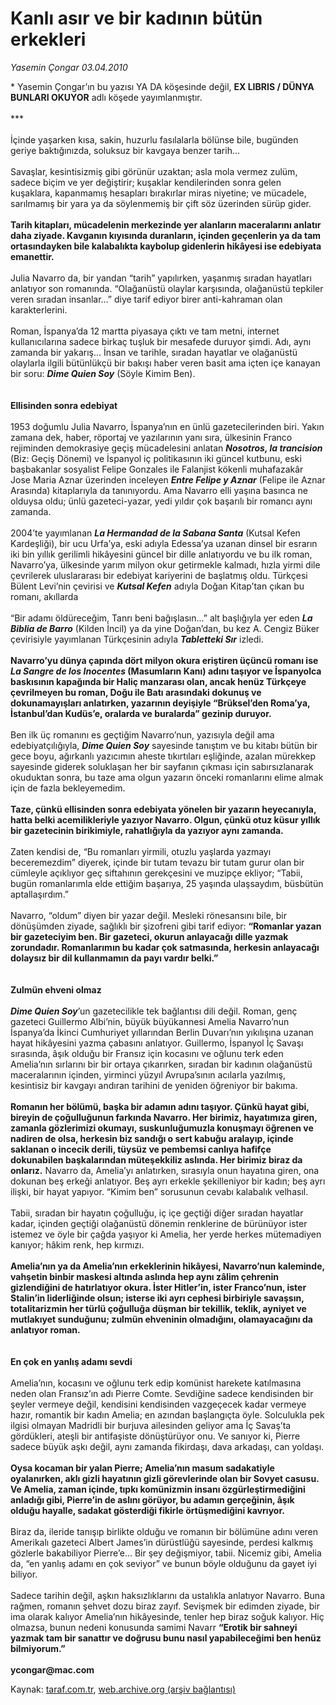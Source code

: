 # Kanlı asır ve bir kadının bütün erkekleri

*Yasemin Çongar 03.04.2010*

<div class="yazi">* Yasemin Çongar’ın bu yazısı YA DA köşesinde değil, <b>EX LIBRIS / DÜNYA BUNLARI OKUYOR</b> adlı köşede yayımlanmıştır.   <br/><br/>*** <br/><br/>İçinde yaşarken kısa, sakin, huzurlu fasılalarla bölünse bile, bugünden geriye baktığınızda, soluksuz bir kavgaya benzer tarih... <br/><br/>Savaşlar, kesintisizmiş gibi görünür uzaktan; asla mola vermez zulüm, sadece biçim ve yer değiştirir; kuşaklar kendilerinden sonra gelen kuşaklara, kapanmamış hesapları bırakırlar miras niyetine; ve mücadele, sarılmamış bir yara ya da söylenmemiş bir çift söz üzerinden sürüp gider. <b><br/><br/>Tarih kitapları, mücadelenin merkezinde yer alanların maceralarını anlatır daha ziyade. Kavganın kıyısında duranların, içinden geçenlerin ya da tam ortasındayken bile kalabalıkta kaybolup gidenlerin hikâyesi ise edebiyata emanettir.</b> <br/><br/>Julia Navarro da, bir yandan “tarih” yapılırken, yaşanmış sıradan hayatları anlatıyor son romanında. “Olağanüstü olaylar karşısında, olağanüstü tepkiler veren sıradan insanlar...” diye tarif ediyor birer anti-kahraman olan karakterlerini. <br/><br/>Roman, İspanya’da 12 martta piyasaya çıktı ve tam metni, internet kullanıcılarına sadece birkaç tuşluk bir mesafede duruyor şimdi. Adı, aynı zamanda bir yakarış... İnsan ve tarihle, sıradan hayatlar ve olağanüstü olaylarla ilgili bütünlükçü bir bakışı haber veren basit ama içten içe kanayan bir soru: <b><i>Dime Quien Soy</i></b> (Söyle Kimim Ben).   <b><br/><br/><br/>Ellisinden sonra edebiyat</b> <br/><br/>1953 doğumlu Julia Navarro, İspanya’nın en ünlü gazetecilerinden biri. Yakın zamana dek, haber, röportaj ve yazılarının yanı sıra, ülkesinin Franco rejiminden demokrasiye geçiş mücadelesini anlatan <b><i>Nosotros, la trancision</i></b> (Biz: Geçiş Dönemi) ve İspanyol iç politikasının iki güncel kutbunu, eski başbakanlar sosyalist Felipe Gonzales ile Falanjist kökenli muhafazakâr Jose Maria Aznar üzerinden inceleyen <b><i>Entre Felipe y Aznar</i></b> (Felipe ile Aznar Arasında) kitaplarıyla da tanınıyordu. Ama Navarro elli yaşına basınca ne olduysa oldu; ünlü gazeteci-yazar, yedi yıldır çok başarılı bir romancı aynı zamanda. <br/><br/>2004’te yayımlanan <b><i>La Hermandad de la Sabana Santa</i></b> (Kutsal Kefen Kardeşliği), bir ucu Urfa’ya, eski adıyla Edessa’ya uzanan dinsel bir esrarın iki bin yıllık gerilimli hikâyesini güncel bir dille anlatıyordu ve bu ilk roman, Navarro’ya, ülkesinde yarım milyon okur getirmekle kalmadı, hızla yirmi dile çevrilerek uluslararası bir edebiyat kariyerini de başlatmış oldu. Türkçesi Bülent Levi’nin çevirisi ve <b><i>Kutsal Kefen</i></b> adıyla Doğan Kitap’tan çıkan bu romanı, akıllarda <br/><br/>“Bir adamı öldüreceğim, Tanrı beni bağışlasın...” alt başlığıyla yer eden <b><i>La Biblia de Barro</i></b> (Kilden İncil) ya da yine Doğan’dan, bu kez A. Cengiz Büker çevirisiyle yayımlanan Türkçesinin adıyla <b><i>Tabletteki Sır</i></b> izledi. <b><br/><br/>Navarro’yu dünya çapında dört milyon okura eriştiren üçüncü romanı ise <i>La Sangre de los Inocentes</i> (Masumların Kanı) adını taşıyor ve İspanyolca baskısının kapağında bir Haliç manzarası olan, ancak henüz Türkçeye çevrilmeyen bu roman, Doğu ile Batı arasındaki dokunuş ve dokunamayışları anlatırken, yazarının deyişiyle “Brüksel’den Roma’ya, İstanbul’dan Kudüs’e, oralarda ve buralarda” gezinip duruyor.</b> <br/><br/>Ben ilk üç romanını es geçtiğim Navarro’nun, yazısıyla değil ama edebiyatçılığıyla, <b><i>Dime Quien Soy</i></b> sayesinde tanıştım ve bu kitabı bütün bir gece boyu, ağırkanlı yazıcımın aheste tıkırtıları eşliğinde, azalan mürekkep sayesinde giderek soluklaşan her bir sayfanın çıkması için sabırsızlanarak okuduktan sonra, bu taze ama olgun yazarın önceki romanlarını elime almak için de fazla bekleyemedim. <b><br/><br/>Taze, çünkü ellisinden sonra edebiyata yönelen bir yazarın heyecanıyla, hatta belki acemilikleriyle yazıyor Navarro. Olgun, çünkü otuz küsur yıllık bir gazetecinin birikimiyle, rahatlığıyla da yazıyor aynı zamanda.</b> <br/><br/>Zaten kendisi de, “Bu romanları yirmili, otuzlu yaşlarda yazmayı beceremezdim” diyerek, içinde bir tutam tevazu bir tutam gurur olan bir cümleyle açıklıyor geç siftahının gerekçesini ve muzipçe ekliyor; “Tabii, bugün romanlarımla elde ettiğim başarıya, 25 yaşında ulaşsaydım, büsbütün aptallaşırdım.” <br/><br/>Navarro, “oldum” diyen bir yazar değil. Mesleki rönesansını bile, bir dönüşümden ziyade, sağlıklı bir şizofreni gibi tarif ediyor: <b>“Romanlar yazan bir gazeteciyim ben. Bir gazeteci, okurun anlayacağı dille yazmak zorundadır. Romanlarımın bu kadar çok satmasında, herkesin anlayacağı dolaysız bir dil kullanmamın da payı vardır belki.”</b>   <b><br/><br/><br/>Zulmün ehveni olmaz</b> <b><i><br/><br/>Dime Quien Soy</i></b>’un gazetecilikle tek bağlantısı dili değil. Roman, genç gazeteci Guillermo Albi’nin, büyük büyükannesi Amelia Navarro’nun İspanya’da İkinci Cumhuriyet yıllarından Berlin Duvarı’nın yıkılışına uzanan hayat hikâyesini yazma çabasını anlatıyor. Guillermo, İspanyol İç Savaşı sırasında, âşık olduğu bir Fransız için kocasını ve oğlunu terk eden Amelia’nın sırlarını bir bir ortaya çıkarırken, sıradan bir kadının olağanüstü maceralarının içinden, yirminci yüzyıl Avrupa’sının acılarla yazılmış, kesintisiz bir kavgayı andıran tarihini de yeniden öğreniyor bir bakıma. <b><br/><br/>Romanın her bölümü, başka bir adamın adını taşıyor. Çünkü hayat gibi, bireyin de çoğulluğunun farkında Navarro. Her birimiz, hayatımıza giren, zamanla gözlerimizi okumayı, suskunluğumuzla konuşmayı öğrenen ve nadiren de olsa, herkesin biz sandığı o sert kabuğu aralayıp, içinde saklanan o incecik derili, tüysüz ve pembemsi canlıya hafifçe dokunabilen başkalarından müteşekkiliz aslında. Her birimiz biraz da onlarız.</b> Navarro da, Amelia’yı anlatırken, sırasıyla onun hayatına giren, ona dokunan beş erkeği anlatıyor. Beş ayrı erkekle şekilleniyor bir kadın; beş ayrı ilişki, bir hayat yapıyor. “Kimim ben” sorusunun cevabı kalabalık velhasıl. <br/><br/>Tabii, sıradan bir hayatın çoğulluğu, iç içe geçtiği diğer sıradan hayatlar kadar, içinden geçtiği olağanüstü dönemin renklerine de bürünüyor ister istemez ve öyle bir çağda yaşıyor ki Amelia, her yerde herkes mütemadiyen kanıyor; hâkim renk, hep kırmızı. <b><br/><br/>Amelia’nın ya da Amelia’nın erkeklerinin hikâyesi, Navarro’nun kaleminde, vahşetin binbir maskesi altında aslında hep aynı zâlim çehrenin gizlendiğini de hatırlatıyor okura. İster Hitler’in, ister Franco’nun, ister Stalin’in liderliğinde olsun; isterse iki ayrı cephesi birbiriyle savaşsın, totalitarizmin her türlü çoğulluğa düşman bir tekillik, teklik, ayniyet ve mutlakıyet sunduğunu; zulmün ehveninin olmadığını, olamayacağını da anlatıyor roman.</b> <b> </b> <br/><b><br/><br/>En çok en yanlış adamı sevdi</b> <br/><br/>Amelia’nın, kocasını ve oğlunu terk edip komünist harekete katılmasına neden olan Fransız’ın adı Pierre Comte. Sevdiğine sadece kendisinden bir şeyler vermeye değil, kendisini kendisinden vazgeçecek kadar vermeye hazır, romantik bir kadın Amelia; en azından başlangıçta öyle. Solculukla pek ilgisi olmayan Madridli bir burjuva ailesinden geliyor ama İç Savaş’ta gördükleri, ateşli bir antifaşiste dönüştürüyor onu. Ve sanıyor ki, Pierre sadece büyük aşkı değil, aynı zamanda fikirdaşı, dava arkadaşı, can yoldaşı. <b><br/><br/>Oysa kocaman bir yalan Pierre; Amelia’nın masum sadakatiyle oyalanırken, aklı gizli hayatının gizli görevlerinde olan bir Sovyet casusu. Ve Amelia, zaman içinde, tıpkı komünizmin insanı özgürleştirmediğini anladığı gibi, Pierre’in de aslını görüyor, bu adamın gerçeğinin, âşık olduğu hayalle, sadakat gösterdiği fikirle örtüşmediğini kavrıyor.</b> <br/><br/>Biraz da, ileride tanışıp birlikte olduğu ve romanın bir bölümüne adını veren Amerikalı gazeteci Albert James’in dürüstlüğü sayesinde, perdesi kalkmış gözlerle bakabiliyor Pierre’e... Bir şey değişmiyor, tabii. Nicemiz gibi, Amelia da, “en yanlış adamı en çok seviyor” ve bunun böyle olduğunu da gayet iyi biliyor. <br/><br/>Sadece tarihin değil, aşkın haksızlıklarını da ustalıkla anlatıyor Navarro. Buna rağmen, romanın şehvet dozu biraz zayıf. Sevişmek bir edimden ziyade, bir ima olarak kalıyor Amelia’nın hikâyesinde, tenler hep biraz soğuk kalıyor. Hiç olmazsa, bunun nedeni konusunda samimi Navarr <b>“Erotik bir sahneyi yazmak tam bir sanattır ve doğrusu bunu nasıl yapabileceğimi ben henüz bilmiyorum.”</b> <b><br/><br/>ycongar@mac.com</b></div>

Kaynak: [taraf.com.tr](http://www.taraf.com.tr:80/makale/10748.htm), [web.archive.org (arşiv bağlantısı)](http://web.archive.org/web/20100406192826/http://www.taraf.com.tr:80/makale/10748.htm)
